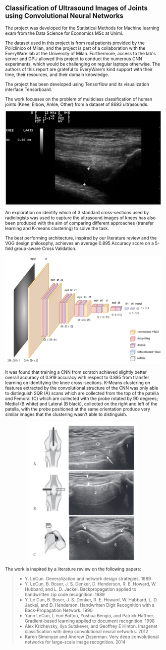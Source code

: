 ## Classification of Ultrasound Images of Joints using Convolutional Neural Networks
The project was developed for the Statistical Methods for Machine learning exam from the Data Science for Economics MSc at Unimi. 

The dataset used in this project is from real patients provided by the Policlinico of Milan, and the project is part of a collaboration with the EveryWare lab at the University of Milan. 
Furthermore, access to the lab's server and GPU allowed this project to conduct the numerous CNN experiments, which would be challenging on regular laptops otherwise.
The authors of this report are grateful to EveryWare's kind support with their time, their resources, and their domain knowledge.

The project has been developed using Tensorflow and its visualization interface Tensorboard.

The work focusses on the problem of multiclass classification of human joints (Knee, Elbow, Ankle, Other) from a dataset of 8693 ultrasounds.
<p align="center">
<img src="https://github.com/czephyr/msa_CNNproject/blob/main/Knee%20Ultrasound%20demonstration.png" width="500" height="300" />
</p>
  
An exploration on identify which of 3 standard cross-sections used by radiologists was used to capture the ultrasound images of knees has also been produced with the aim of comparing different approaches (transfer learning and K-means clustering) to solve the task.

The best performing architecture, inspired by our literature review and the VGG design philosophy, achieves an average 0.895 Accuracy score on a 5-fold group-aware Cross Validation. 

<p align="center">
<img src="https://github.com/czephyr/msa_CNNproject/blob/main/msaarch.drawio.png" width="650" height="350" />
</p>

It was found that training a CNN from scratch achieved slightly better overall accuracy of 0.919 accuracy with respect to 0.895 from transfer learning on identifying the knee cross-sections. K-Means clustering on features extracted by the convolutional structure of the CNN was only able to distinguish SQR (A) scans which are collected from the top of the patella and Femoral (C) which are collected with the probe rotated by 90 degrees; Medial (B white) and Lateral (B black), collected on the right and left of the patella, with the probe positioned at the same orientation produce very similar images that the clustering wasn't able to distinguish. 

<p align="center">
<img src="https://github.com/czephyr/msa_CNNproject/blob/main/kneeSides.png" width="350" height="450" />
</p>

The work is inspired by a literature review on the following papers:

>- Y. LeCun. Generalization and network design strategies. 1989
> - Y. LeCun, B. Boser, J. S. Denker, D. Henderson, R. E. Howard, W. Hubbard, and L. D. Jackel. Backpropagation applied to handwritten zip code recognition. 1989
> - Y. Le Cun, B. Boser, J. S. Denker, R. E. Howard, W. Habbard, L. D. Jackel, and D. Henderson. Handwritten Digit Recognition with a Back-Propagation Network. 1990
> - Yann LeCun, L ́eon Bottou, Yoshua Bengio, and Patrick Haffner. Gradient-based learning applied to document recognition. 1998
> - Alex Krizhevsky, Ilya Sutskever, and Geoffrey E Hinton. Imagenet classification with deep convolutional neural networks. 2012
> - Karen Simonyan and Andrew Zisserman. Very deep convolutional networks for large-scale image recognition. 2014
